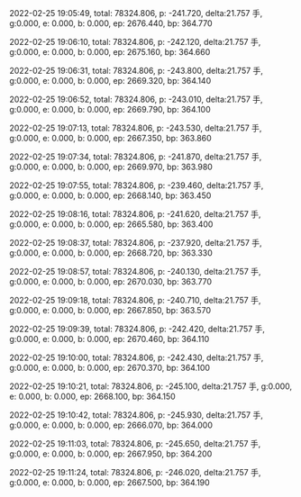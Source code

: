 2022-02-25 19:05:49, total: 78324.806, p: -241.720, delta:21.757 手, g:0.000, e: 0.000, b: 0.000, ep: 2676.440, bp: 364.770

2022-02-25 19:06:10, total: 78324.806, p: -242.120, delta:21.757 手, g:0.000, e: 0.000, b: 0.000, ep: 2675.160, bp: 364.660

2022-02-25 19:06:31, total: 78324.806, p: -243.800, delta:21.757 手, g:0.000, e: 0.000, b: 0.000, ep: 2669.320, bp: 364.140

2022-02-25 19:06:52, total: 78324.806, p: -243.010, delta:21.757 手, g:0.000, e: 0.000, b: 0.000, ep: 2669.790, bp: 364.100

2022-02-25 19:07:13, total: 78324.806, p: -243.530, delta:21.757 手, g:0.000, e: 0.000, b: 0.000, ep: 2667.350, bp: 363.860

2022-02-25 19:07:34, total: 78324.806, p: -241.870, delta:21.757 手, g:0.000, e: 0.000, b: 0.000, ep: 2669.970, bp: 363.980

2022-02-25 19:07:55, total: 78324.806, p: -239.460, delta:21.757 手, g:0.000, e: 0.000, b: 0.000, ep: 2668.140, bp: 363.450

2022-02-25 19:08:16, total: 78324.806, p: -241.620, delta:21.757 手, g:0.000, e: 0.000, b: 0.000, ep: 2665.580, bp: 363.400

2022-02-25 19:08:37, total: 78324.806, p: -237.920, delta:21.757 手, g:0.000, e: 0.000, b: 0.000, ep: 2668.720, bp: 363.330

2022-02-25 19:08:57, total: 78324.806, p: -240.130, delta:21.757 手, g:0.000, e: 0.000, b: 0.000, ep: 2670.030, bp: 363.770

2022-02-25 19:09:18, total: 78324.806, p: -240.710, delta:21.757 手, g:0.000, e: 0.000, b: 0.000, ep: 2667.850, bp: 363.570

2022-02-25 19:09:39, total: 78324.806, p: -242.420, delta:21.757 手, g:0.000, e: 0.000, b: 0.000, ep: 2670.460, bp: 364.110

2022-02-25 19:10:00, total: 78324.806, p: -242.430, delta:21.757 手, g:0.000, e: 0.000, b: 0.000, ep: 2670.370, bp: 364.100

2022-02-25 19:10:21, total: 78324.806, p: -245.100, delta:21.757 手, g:0.000, e: 0.000, b: 0.000, ep: 2668.100, bp: 364.150

2022-02-25 19:10:42, total: 78324.806, p: -245.930, delta:21.757 手, g:0.000, e: 0.000, b: 0.000, ep: 2666.070, bp: 364.000

2022-02-25 19:11:03, total: 78324.806, p: -245.650, delta:21.757 手, g:0.000, e: 0.000, b: 0.000, ep: 2667.950, bp: 364.200

2022-02-25 19:11:24, total: 78324.806, p: -246.020, delta:21.757 手, g:0.000, e: 0.000, b: 0.000, ep: 2667.500, bp: 364.190